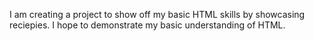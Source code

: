 I am creating a project to show off my basic HTML skills by showcasing reciepies. I hope to demonstrate my basic understanding of HTML.